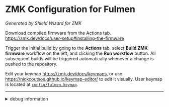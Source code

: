 # ZMK Configuration for Fulmen

*Generated by Shield Wizard for ZMK*

Download compiled firmware from the Actions tab. <https://zmk.dev/docs/user-setup#installing-the-firmware>

Trigger the initial build by going to the **Actions** tab, select **Build ZMK firmware** workflow on the left, and clicking the **Run workflow** button.
All subsequent builds will be triggered automatically whenever a change is pushed to the repository.

Edit your keymap <https://zmk.dev/docs/keymaps>, or use <https://nickcoutsos.github.io/keymap-editor/> to edit it visually.
User keymap is located at [`config/fulmen.keymap`](config/fulmen.keymap).

-----

<details>
<summary>
debug information
</summary>

For the purpose of debugging Shield Wizard for ZMK in case of broken configuration, here is the data used to generate this configuration:

```json
{"info":{"name":"Fulmen","shield":"fulmen","controller":"nice_nano_v2","wiring":"matrix_diode","dongle":false},"layout":[{"partOf":0,"row":0,"column":0,"width":1,"height":1,"x":0,"y":0.37,"r":0,"rx":0,"ry":0},{"partOf":0,"row":0,"column":1,"width":1,"height":1,"x":1,"y":0.12,"r":0,"rx":0,"ry":0},{"partOf":0,"row":0,"column":2,"width":1,"height":1,"x":2,"y":0,"r":0,"rx":0,"ry":0},{"partOf":0,"row":0,"column":3,"width":1,"height":1,"x":3,"y":0.12,"r":0,"rx":0,"ry":0},{"partOf":0,"row":0,"column":4,"width":1,"height":1,"x":4,"y":0.24,"r":0,"rx":0,"ry":0},{"partOf":1,"row":0,"column":5,"width":1,"height":1,"x":7,"y":0.24,"r":0,"rx":0,"ry":0},{"partOf":1,"row":0,"column":6,"width":1,"height":1,"x":8,"y":0.12,"r":0,"rx":0,"ry":0},{"partOf":1,"row":0,"column":7,"width":1,"height":1,"x":9,"y":0,"r":0,"rx":0,"ry":0},{"partOf":1,"row":0,"column":8,"width":1,"height":1,"x":10,"y":0.12,"r":0,"rx":0,"ry":0},{"partOf":1,"row":0,"column":9,"width":1,"height":1,"x":11,"y":0.37,"r":0,"rx":0,"ry":0},{"partOf":0,"row":1,"column":0,"width":1,"height":1,"x":0,"y":1.37,"r":0,"rx":0,"ry":0},{"partOf":0,"row":1,"column":1,"width":1,"height":1,"x":1,"y":1.12,"r":0,"rx":0,"ry":0},{"partOf":0,"row":1,"column":2,"width":1,"height":1,"x":2,"y":1,"r":0,"rx":0,"ry":0},{"partOf":0,"row":1,"column":3,"width":1,"height":1,"x":3,"y":1.12,"r":0,"rx":0,"ry":0},{"partOf":0,"row":1,"column":4,"width":1,"height":1,"x":4,"y":1.24,"r":0,"rx":0,"ry":0},{"partOf":1,"row":1,"column":5,"width":1,"height":1,"x":7,"y":1.24,"r":0,"rx":0,"ry":0},{"partOf":1,"row":1,"column":6,"width":1,"height":1,"x":8,"y":1.12,"r":0,"rx":0,"ry":0},{"partOf":1,"row":1,"column":7,"width":1,"height":1,"x":9,"y":1,"r":0,"rx":0,"ry":0},{"partOf":1,"row":1,"column":8,"width":1,"height":1,"x":10,"y":1.12,"r":0,"rx":0,"ry":0},{"partOf":1,"row":1,"column":9,"width":1,"height":1,"x":11,"y":1.37,"r":0,"rx":0,"ry":0},{"partOf":0,"row":2,"column":0,"width":1,"height":1,"x":0,"y":2.37,"r":0,"rx":0,"ry":0},{"partOf":0,"row":2,"column":1,"width":1,"height":1,"x":1,"y":2.12,"r":0,"rx":0,"ry":0},{"partOf":0,"row":2,"column":2,"width":1,"height":1,"x":2,"y":2,"r":0,"rx":0,"ry":0},{"partOf":0,"row":2,"column":3,"width":1,"height":1,"x":3,"y":2.12,"r":0,"rx":0,"ry":0},{"partOf":0,"row":2,"column":4,"width":1,"height":1,"x":4,"y":2.24,"r":0,"rx":0,"ry":0},{"partOf":1,"row":2,"column":5,"width":1,"height":1,"x":7,"y":2.24,"r":0,"rx":0,"ry":0},{"partOf":1,"row":2,"column":6,"width":1,"height":1,"x":8,"y":2.12,"r":0,"rx":0,"ry":0},{"partOf":1,"row":2,"column":7,"width":1,"height":1,"x":9,"y":2,"r":0,"rx":0,"ry":0},{"partOf":1,"row":2,"column":8,"width":1,"height":1,"x":10,"y":2.12,"r":0,"rx":0,"ry":0},{"partOf":1,"row":2,"column":9,"width":1,"height":1,"x":11,"y":2.37,"r":0,"rx":0,"ry":0},{"partOf":0,"row":3,"column":2,"width":1,"height":1,"x":2.5,"y":3.12,"r":0,"rx":0,"ry":0},{"partOf":0,"row":3,"column":3,"width":1,"height":1,"x":3.5,"y":3.12,"r":12,"rx":3.5,"ry":4.12},{"partOf":0,"row":3,"column":4,"width":1,"height":1.5,"x":4.48,"y":2.83,"r":24,"rx":4.48,"ry":4.33},{"partOf":1,"row":3,"column":5,"width":1,"height":1.5,"x":6.52,"y":2.83,"r":-24,"rx":7.52,"ry":4.33},{"partOf":1,"row":3,"column":6,"width":1,"height":1,"x":7.5,"y":3.12,"r":-12,"rx":8.5,"ry":4.12},{"partOf":1,"row":3,"column":7,"width":1,"height":1,"x":8.5,"y":3.12,"r":0,"rx":0,"ry":0}],"pinouts":[{"d0":"input","d2":"output","d3":"output","d4":"output","d5":"output","d6":"output","d7":"input","d8":"input","d9":"input"},{"d0":"input","d2":"output","d3":"output","d4":"output","d5":"output","d6":"output","d7":"input","d8":"input","d9":"input"}],"wiring":[{"input":"d0","output":"d2"},{"input":"d0","output":"d3"},{"input":"d0","output":"d4"},{"input":"d0","output":"d5"},{"input":"d0","output":"d6"},{"input":"d0","output":"d6"},{"input":"d0","output":"d5"},{"input":"d0","output":"d4"},{"input":"d0","output":"d3"},{"input":"d0","output":"d2"},{"input":"d7","output":"d2"},{"input":"d7","output":"d3"},{"input":"d7","output":"d4"},{"input":"d7","output":"d5"},{"input":"d7","output":"d6"},{"input":"d7","output":"d6"},{"input":"d7","output":"d5"},{"input":"d7","output":"d4"},{"input":"d7","output":"d3"},{"input":"d7","output":"d2"},{"input":"d8","output":"d2"},{"input":"d8","output":"d3"},{"input":"d8","output":"d4"},{"input":"d8","output":"d5"},{"input":"d8","output":"d6"},{"input":"d8","output":"d6"},{"input":"d8","output":"d5"},{"input":"d8","output":"d4"},{"input":"d8","output":"d3"},{"input":"d8","output":"d2"},{"input":"d9","output":"d4"},{"input":"d9","output":"d5"},{"input":"d9","output":"d6"},{"input":"d9","output":"d6"},{"input":"d9","output":"d5"},{"input":"d9","output":"d4"}]}
```

</details>
